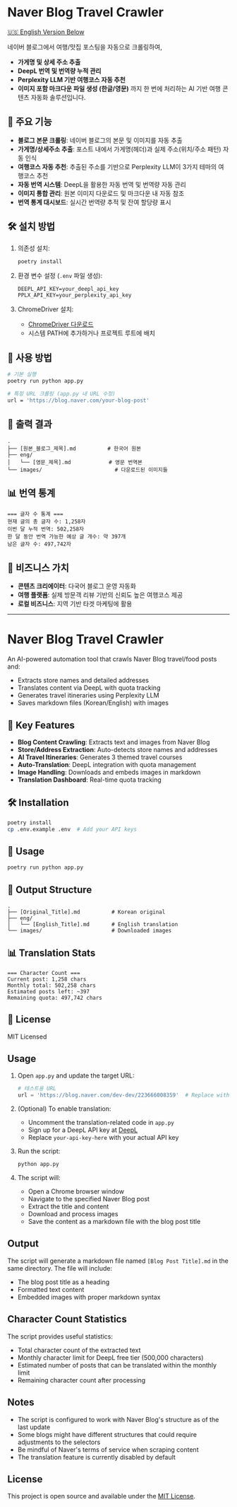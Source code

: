 # Naver Blog Travel Crawler

[🇺🇸 English Version Below](#naver-blog-travel-crawler-1)

네이버 블로그에서 여행/맛집 포스팅을 자동으로 크롤링하여,

-   **가게명 및 상세 주소 추출**
-   **DeepL 번역 및 번역량 누적 관리**
-   **Perplexity LLM 기반 여행코스 자동 추천**
-   **이미지 포함 마크다운 파일 생성 (한글/영문)**
    까지 한 번에 처리하는 AI 기반 여행 콘텐츠 자동화 솔루션입니다.

## 🚀 주요 기능

-   **블로그 본문 크롤링**: 네이버 블로그의 본문 및 이미지를 자동 추출
-   **가게명/상세주소 추출**: 포스트 내에서 가게명(헤더)과 실제 주소(위치/주소 패턴) 자동 인식
-   **여행코스 자동 추천**: 추출된 주소를 기반으로 Perplexity LLM이 3가지 테마의 여행코스 추천
-   **자동 번역 시스템**: DeepL을 활용한 자동 번역 및 번역량 자동 관리
-   **이미지 통합 관리**: 원본 이미지 다운로드 및 마크다운 내 자동 참조
-   **번역 통계 대시보드**: 실시간 번역량 추적 및 잔여 할당량 표시

## 🛠 설치 방법

1. 의존성 설치:

    ```bash
    poetry install
    ```

2. 환경 변수 설정 (`.env` 파일 생성):

    ```env
    DEEPL_API_KEY=your_deepl_api_key
    PPLX_API_KEY=your_perplexity_api_key
    ```

3. ChromeDriver 설치:
    - [ChromeDriver 다운로드](https://chromedriver.chromium.org/downloads)
    - 시스템 PATH에 추가하거나 프로젝트 루트에 배치

## 🚀 사용 방법

```bash
# 기본 실행
poetry run python app.py

# 특정 URL 크롤링 (app.py 내 URL 수정)
url = 'https://blog.naver.com/your-blog-post'
```

## 📂 출력 결과

```
.
├── [원본_블로그_제목].md          # 한국어 원본
├── eng/
│   └── [영문_제목].md            # 영문 번역본
└── images/                       # 다운로드된 이미지들
```

## 📊 번역 통계

```
=== 글자 수 통계 ===
현재 글의 총 글자 수: 1,258자
이번 달 누적 번역: 502,258자
한 달 동안 번역 가능한 예상 글 개수: 약 397개
남은 글자 수: 497,742자
```

## 🌟 비즈니스 가치

-   **콘텐츠 크리에이터**: 다국어 블로그 운영 자동화
-   **여행 플랫폼**: 실제 방문객 리뷰 기반의 신뢰도 높은 여행코스 제공
-   **로컬 비즈니스**: 지역 기반 타겟 마케팅에 활용

---

# Naver Blog Travel Crawler

An AI-powered automation tool that crawls Naver Blog travel/food posts and:

-   Extracts store names and detailed addresses
-   Translates content via DeepL with quota tracking
-   Generates travel itineraries using Perplexity LLM
-   Saves markdown files (Korean/English) with images

## 🚀 Key Features

-   **Blog Content Crawling**: Extracts text and images from Naver Blog
-   **Store/Address Extraction**: Auto-detects store names and addresses
-   **AI Travel Itineraries**: Generates 3 themed travel courses
-   **Auto-Translation**: DeepL integration with quota management
-   **Image Handling**: Downloads and embeds images in markdown
-   **Translation Dashboard**: Real-time quota tracking

## 🛠 Installation

```bash
poetry install
cp .env.example .env  # Add your API keys
```

## 🚀 Usage

```bash
poetry run python app.py
```

## 📂 Output Structure

```
.
├── [Original_Title].md          # Korean original
├── eng/
│   └── [English_Title].md       # English translation
└── images/                      # Downloaded images
```

## 📊 Translation Stats

```
=== Character Count ===
Current post: 1,258 chars
Monthly total: 502,258 chars
Estimated posts left: ~397
Remaining quota: 497,742 chars
```

## 📝 License

MIT Licensed

## Usage

1. Open `app.py` and update the target URL:

    ```python
    # 테스트용 URL
    url = 'https://blog.naver.com/dev-dev/223666008359'  # Replace with your target Naver Blog URL
    ```

2. (Optional) To enable translation:

    - Uncomment the translation-related code in `app.py`
    - Sign up for a DeepL API key at [DeepL](https://www.deepl.com/pro-api)
    - Replace `your-api-key-here` with your actual API key

3. Run the script:

    ```bash
    python app.py
    ```

4. The script will:
    - Open a Chrome browser window
    - Navigate to the specified Naver Blog post
    - Extract the title and content
    - Download and process images
    - Save the content as a markdown file with the blog post title

## Output

The script will generate a markdown file named `[Blog Post Title].md` in the same directory. The file will include:

-   The blog post title as a heading
-   Formatted text content
-   Embedded images with proper markdown syntax

## Character Count Statistics

The script provides useful statistics:

-   Total character count of the extracted text
-   Monthly character limit for DeepL free tier (500,000 characters)
-   Estimated number of posts that can be translated within the monthly limit
-   Remaining character count after processing

## Notes

-   The script is configured to work with Naver Blog's structure as of the last update
-   Some blogs might have different structures that could require adjustments to the selectors
-   Be mindful of Naver's terms of service when scraping content
-   The translation feature is currently disabled by default

## License

This project is open source and available under the [MIT License](LICENSE).
